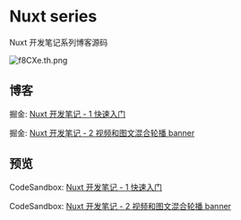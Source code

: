 # Nuxt series

Nuxt 开发笔记系列博客源码

![f8CXe.th.png](https://s3.jpg.cm/2021/02/09/f8CXe.th.png)

## 博客

掘金: [Nuxt 开发笔记 - 1 快速入门](https://juejin.cn/post/6914871704372117518/)

掘金: [Nuxt 开发笔记 - 2 视频和图文混合轮播 banner](https://juejin.cn/post/6916107026037522440/)

## 预览

CodeSandbox: [Nuxt 开发笔记 - 1 快速入门](https://codesandbox.io/s/nuxt01-3xfne)

CodeSandbox: [Nuxt 开发笔记 - 2 视频和图文混合轮播 banner](https://codesandbox.io/s/nuxt02-z0zch)